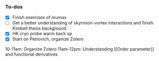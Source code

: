### To-dos
- [x] Finish exercises of mumax
- [ ]  Get a better understanding of skyrmion-vortex interactions and finish Kimbell thesis background
- [x] HK cryo probe warm back up
- [x] Start on Petrovich, organize Zotero

10-11am: Organize Zotero
11am-12pm: Understanding [[Order parameter]] and functional derivatives

